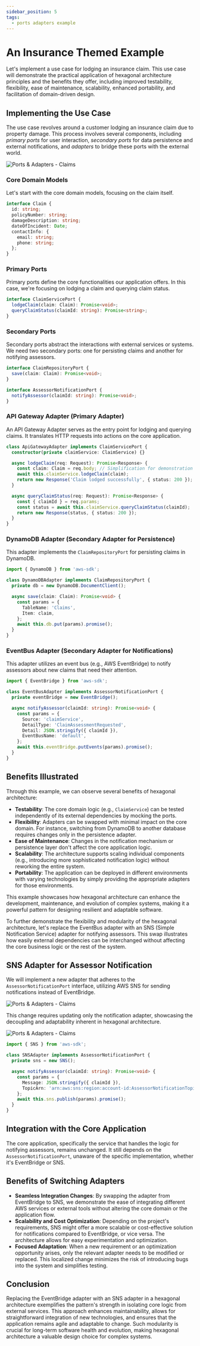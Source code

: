 ```yaml
---
sidebar_position: 5
tags:
  - ports adapters example
---
```


# An Insurance Themed Example

Let's implement a use case for lodging an insurance claim. This use case will demonstrate the practical application of hexagonal architecture principles and the benefits they offer, including improved testability, flexibility, ease of maintenance, scalability, enhanced portability, and facilitation of domain-driven design.

## Implementing the Use Case

The use case revolves around a customer lodging an insurance claim due to property damage. This process involves several components, including _primary ports_ for user interaction, _secondary ports_ for data persistence and external notifications, and _adapters_ to bridge these ports with the external world.

![Ports & Adapters - Claims](/img/ports-and-adapters-claims.svg)

### Core Domain Models

Let's start with the core domain models, focusing on the claim itself.

```typescript
interface Claim {
  id: string;
  policyNumber: string;
  damageDescription: string;
  dateOfIncident: Date;
  contactInfo: {
    email: string;
    phone: string;
  };
}
```

### Primary Ports

Primary ports define the core functionalities our application offers. In this case, we're focusing on lodging a claim and querying claim status.

```typescript
interface ClaimServicePort {
  lodgeClaim(claim: Claim): Promise<void>;
  queryClaimStatus(claimId: string): Promise<string>;
}
```

### Secondary Ports

Secondary ports abstract the interactions with external services or systems. We need two secondary ports: one for persisting claims and another for notifying assessors.

```typescript
interface ClaimRepositoryPort {
  save(claim: Claim): Promise<void>;
}

interface AssessorNotificationPort {
  notifyAssessor(claimId: string): Promise<void>;
}
```

### API Gateway Adapter (Primary Adapter)

An API Gateway Adapter serves as the entry point for lodging and querying claims. It translates HTTP requests into actions on the core application.

```typescript
class ApiGatewayAdapter implements ClaimServicePort {
  constructor(private claimService: ClaimService) {}

  async lodgeClaim(req: Request): Promise<Response> {
    const claim: Claim = req.body; // Simplification for demonstration
    await this.claimService.lodgeClaim(claim);
    return new Response('Claim lodged successfully', { status: 200 });
  }

  async queryClaimStatus(req: Request): Promise<Response> {
    const { claimId } = req.params;
    const status = await this.claimService.queryClaimStatus(claimId);
    return new Response(status, { status: 200 });
  }
}
```

### DynamoDB Adapter (Secondary Adapter for Persistence)

This adapter implements the `ClaimRepositoryPort` for persisting claims in DynamoDB.

```typescript
import { DynamoDB } from 'aws-sdk';

class DynamoDBAdapter implements ClaimRepositoryPort {
  private db = new DynamoDB.DocumentClient();

  async save(claim: Claim): Promise<void> {
    const params = {
      TableName: 'Claims',
      Item: claim,
    };
    await this.db.put(params).promise();
  }
}
```

### EventBus Adapter (Secondary Adapter for Notifications)

This adapter utilizes an event bus (e.g., AWS EventBridge) to notify assessors about new claims that need their attention.

```typescript
import { EventBridge } from 'aws-sdk';

class EventBusAdapter implements AssessorNotificationPort {
  private eventBridge = new EventBridge();

  async notifyAssessor(claimId: string): Promise<void> {
    const params = {
      Source: 'claimService',
      DetailType: 'ClaimAssessmentRequested',
      Detail: JSON.stringify({ claimId }),
      EventBusName: 'default',
    };
    await this.eventBridge.putEvents(params).promise();
  }
}
```

## Benefits Illustrated

Through this example, we can observe several benefits of hexagonal architecture:

- **Testability**: The core domain logic (e.g., `ClaimService`) can be tested independently of its external dependencies by mocking the ports.
- **Flexibility**: Adapters can be swapped with minimal impact on the core domain. For instance, switching from DynamoDB to another database requires changes only in the persistence adapter.
- **Ease of Maintenance**: Changes in the notification mechanism or persistence layer don't affect the core application logic.
- **Scalability**: The architecture supports scaling individual components (e.g., introducing more sophisticated notification logic) without reworking the entire system.
- **Portability**: The application can be deployed in different environments with varying technologies by simply providing the appropriate adapters for those environments.

This example showcases how hexagonal architecture can enhance the development, maintenance, and evolution of complex systems, making it a powerful pattern for designing resilient and adaptable software.

To further demonstrate the flexibility and modularity of the hexagonal architecture, let's replace the EventBus adapter with an SNS (Simple Notification Service) adapter for notifying assessors. This swap illustrates how easily external dependencies can be interchanged without affecting the core business logic or the rest of the system.

## SNS Adapter for Assessor Notification

We will implement a new adapter that adheres to the `AssessorNotificationPort` interface, utilizing AWS SNS for sending notifications instead of EventBridge.

![Ports & Adapters - Claims](/img/ports-and-adapters-claims-2.svg)

This change requires updating only the notification adapter, showcasing the decoupling and adaptability inherent in hexagonal architecture.

![Ports & Adapters - Claims](/img/ports-and-adapters-claims-3.svg)

```typescript
import { SNS } from 'aws-sdk';

class SNSAdapter implements AssessorNotificationPort {
  private sns = new SNS();

  async notifyAssessor(claimId: string): Promise<void> {
    const params = {
      Message: JSON.stringify({ claimId }),
      TopicArn: 'arn:aws:sns:region:account-id:AssessorNotificationTopic',
    };
    await this.sns.publish(params).promise();
  }
}
```

## Integration with the Core Application

The core application, specifically the service that handles the logic for notifying assessors, remains unchanged. It still depends on the `AssessorNotificationPort`, unaware of the specific implementation, whether it's EventBridge or SNS.

## Benefits of Switching Adapters

- **Seamless Integration Changes**: By swapping the adapter from EventBridge to SNS, we demonstrate the ease of integrating different AWS services or external tools without altering the core domain or the application flow.
- **Scalability and Cost Optimization**: Depending on the project's requirements, SNS might offer a more scalable or cost-effective solution for notifications compared to EventBridge, or vice versa. The architecture allows for easy experimentation and optimization.
- **Focused Adaptation**: When a new requirement or an optimization opportunity arises, only the relevant adapter needs to be modified or replaced. This localized change minimizes the risk of introducing bugs into the system and simplifies testing.

## Conclusion

Replacing the EventBridge adapter with an SNS adapter in a hexagonal architecture exemplifies the pattern's strength in isolating core logic from external services. This approach enhances maintainability, allows for straightforward integration of new technologies, and ensures that the application remains agile and adaptable to change. Such modularity is crucial for long-term software health and evolution, making hexagonal architecture a valuable design choice for complex systems.
